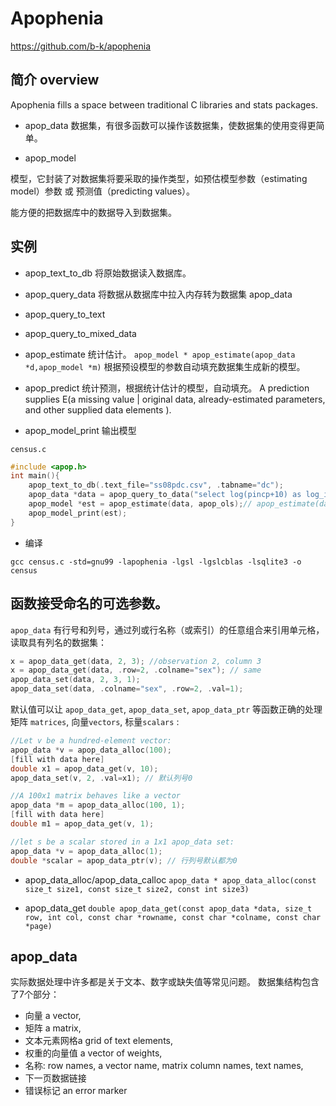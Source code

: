# Apophenia

https://github.com/b-k/apophenia

## 简介 overview

Apophenia fills a space between traditional C libraries and stats packages.

* apop_data
数据集，有很多函数可以操作该数据集，使数据集的使用变得更简单。

* apop_model

模型，它封装了对数据集将要采取的操作类型，如预估模型参数（estimating model）参数 或 预测值（predicting values）。

能方便的把数据库中的数据导入到数据集。

## 实例

* apop_text_to_db
将原始数据读入数据库。

* apop_query_data
将数据从数据库中拉入内存转为数据集 apop_data

* apop_query_to_text
* apop_query_to_mixed_data

* apop_estimate
统计估计。
`apop_model * apop_estimate(apop_data *d,apop_model *m)`
根据预设模型的参数自动填充数据集生成新的模型。

* apop_predict
统计预测，根据统计估计的模型，自动填充。
A prediction supplies E(a missing value | original data, already-estimated parameters, and other supplied data elements ).

* apop_model_print
输出模型

`census.c`
```C
#include <apop.h>
int main(){
    apop_text_to_db(.text_file="ss08pdc.csv", .tabname="dc");
    apop_data *data = apop_query_to_data("select log(pincp+10) as log_income, agep, sex from dc where agep+ pincp+sex is not null and pincp>=0");
    apop_model *est = apop_estimate(data, apop_ols);// apop_estimate(data, apop_probit);
    apop_model_print(est);
}
```

* 编译

```shell
gcc census.c -std=gnu99 -lapophenia -lgsl -lgslcblas -lsqlite3 -o census
```

## 函数接受命名的可选参数。

`apop_data` 有行号和列号，通过列或行名称（或索引）的任意组合来引用单元格，读取具有列名的数据集：
```c
x = apop_data_get(data, 2, 3); //observation 2, column 3
x = apop_data_get(data, .row=2, .colname="sex"); // same
apop_data_set(data, 2, 3, 1);
apop_data_set(data, .colname="sex", .row=2, .val=1);
```

默认值可以让 `apop_data_get`, `apop_data_set`, `apop_data_ptr` 等函数正确的处理矩阵 `matrices`, 向量`vectors`, 标量`scalars` :
```c
//Let v be a hundred-element vector:
apop_data *v = apop_data_alloc(100);
[fill with data here]
double x1 = apop_data_get(v, 10);
apop_data_set(v, 2, .val=x1); // 默认列号0

//A 100x1 matrix behaves like a vector
apop_data *m = apop_data_alloc(100, 1);
[fill with data here]
double m1 = apop_data_get(v, 1);

//let s be a scalar stored in a 1x1 apop_data set:
apop_data *v = apop_data_alloc(1);
double *scalar = apop_data_ptr(v); // 行列号默认都为0
```

* apop_data_alloc/apop_data_calloc
`apop_data * apop_data_alloc(const size_t size1, const size_t size2, const int size3)`

* apop_data_get
`double apop_data_get(const apop_data *data, size_t row, int col, const char *rowname, const char *colname, const char *page)`

## apop_data

实际数据处理中许多都是关于文本、数字或缺失值等常见问题。
数据集结构包含了7个部分：
- 向量 a vector,
- 矩阵 a matrix,
- 文本元素网格a grid of text elements,
- 权重的向量值 a vector of weights,
- 名称: row names, a vector name, matrix column names, text names,
- 下一页数据链接
- 错误标记 an error marker

